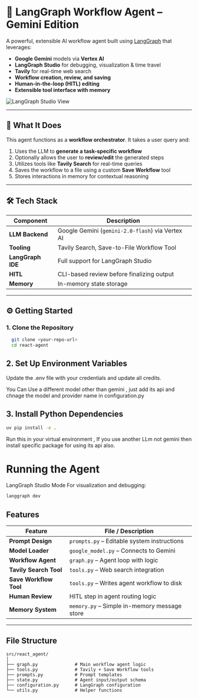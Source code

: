 # 🧠 LangGraph Workflow Agent – Gemini Edition

A powerful, extensible AI workflow agent built using [LangGraph](https://github.com/langchain-ai/langgraph) that leverages:

- **Google Gemini** models via **Vertex AI**
- **LangGraph Studio** for debugging, visualization & time travel
- **Tavily** for real-time web search
- **Workflow creation, review, and saving**
- **Human-in-the-loop (HITL) editing**
- **Extensible tool interface with memory**

![LangGraph Studio View](./static/studio_ui_output.JPG)

---

## 🚀 What It Does

This agent functions as a **workflow orchestrator**. It takes a user query and:

1. Uses the LLM to **generate a task-specific workflow**
2. Optionally allows the user to **review/edit** the generated steps
3. Utilizes tools like **Tavily Search** for real-time queries
4. Saves the workflow to a file using a custom **Save Workflow** tool
5. Stores interactions in memory for contextual reasoning

---

## 🛠️ Tech Stack

| Component         | Description                                           |
|------------------|-------------------------------------------------------|
| **LLM Backend**   | Google Gemini (`gemini-2.0-flash`) via Vertex AI     |
| **Tooling**       | Tavily Search, Save-to-File Workflow Tool            |
| **LangGraph IDE** | Full support for LangGraph Studio                    |
| **HITL**          | CLI-based review before finalizing output            |
| **Memory**        | In-memory state storage                              |

---

## ⚙️ Getting Started

### 1. Clone the Repository

```bash
  git clone <your-repo-url>
  cd react-agent
```
## 2. Set Up Environment Variables

Update the .env file with your credentials and update all credits.

You Can Use a different model other than gemini , just add its api and chnage the model and provider name in configuration.py

## 3. Install Python Dependencies

```bash
uv pip install -e .
```
Run this in your virtual environment , If you use another LLm not gemini then install specific package for using its api also.

# Running the Agent

LangGraph Studio Mode
For visualization and debugging: 
```bash
langgraph dev
```

##  Features

| Feature                | File / Description                              |
|------------------------|-------------------------------------------------|
| **Prompt Design**      | `prompts.py` – Editable system instructions     |
| **Model Loader**       | `google_model.py` – Connects to Gemini          |
| **Workflow Agent**     | `graph.py` – Agent loop with logic              |
| **Tavily Search Tool** | `tools.py` – Web search integration             |
| **Save Workflow Tool** | `tools.py` – Writes agent workflow to disk      |
| **Human Review**       | HITL step in agent routing logic                |
| **Memory System**      | `memory.py` – Simple in-memory message store    |

---


## File Structure
```
src/react_agent/
│
├── graph.py              # Main workflow agent logic
├── tools.py              # Tavily + Save Workflow tools
├── prompts.py            # Prompt templates
├── state.py              # Agent input/output schema
├── configuration.py      # LangGraph configuration
└── utils.py              # Helper functions
```
